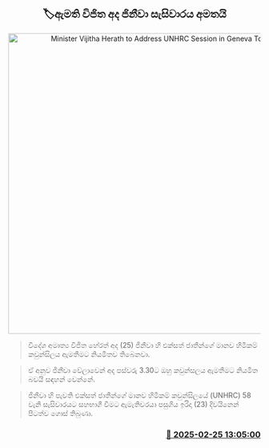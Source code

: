 <p align='center'><b><h2 align='center' title='Minister Vijitha Herath to Address UNHRC Session in Geneva Today'>🏷ඇමති විජිත අද ජිනීවා සැසිවාරය අමතයි</h2></b></p>
<p align='center'><img src='https://helakuru.sgp1.cdn.digitaloceanspaces.com/esana/images/lib/vijitha-herath-new-tty.jpg' width='600' alt='Minister Vijitha Herath to Address UNHRC Session in Geneva Today'></p>

> විදේශ අමාත්‍ය විජිත හේරත් අද (25) ජිනීවා හි එක්සත් ජාතීන්ගේ මානව හිමිකම් කවුන්සිලය ඇමතීමට නියමිතව තිබෙනවා.

> ඒ අනුව ජිනීවා වේලාවෙන් අද පස්වරු 3.30ට ඔහු කවුන්සලය ඇමතීමට නියමිත බවයි සඳහන් වෙන්නේ.

> ජිනීවා හි පැවති එක්සත් ජාතීන්ගේ මානව හිමිකම් කවුන්සිලයේ (UNHRC) 58 වැනි සැසිවාරයට සහභාගී වීමට ඇමැතිවරයා පසුගිය ඉරිදා (23) දිවයිනෙන් පිටත්ව ගොස් තිබුණා.



<h3 align='right'><a href='https://www.helakuru.lk/esana/p/107794/'>📅 2025-02-25 13:05:00</a></h3>

